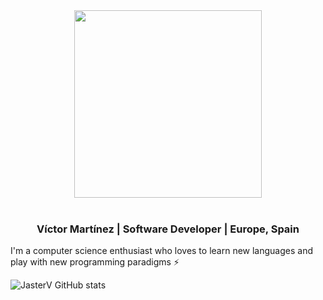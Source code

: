 

<div align="center">
  <img width="300" src="https://www.rustacean.net/assets/rustacean-flat-happy.svg">
</div>
<br/>
<h3 style="text-align: center;">Víctor Martínez | Software Developer | Europe, Spain</h3>

I'm a computer science enthusiast who loves to learn new languages and play with new programming paradigms :zap:

![JasterV GitHub stats](https://github-readme-stats.vercel.app/api?username=JasterV&count_private=true&show_icons=true&theme=synthwave)


